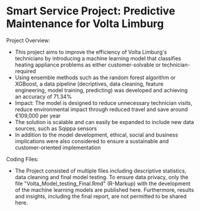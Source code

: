 # Smart Service Project: Predictive Maintenance for Volta Limburg

Project Overview:
- This project aims to improve the efficiency of Volta Limburg's technicians by introducing a machine learning model that classifies heating appliance problems as either customer-solvable or technician-required
- Using ensemble methods such as the random forest algorithm or XGBoost, a data pipeline (decriptives, data cleaning, feature engineering, model training, predicting) was developed and achieving an accuracy of 71.34%
- Impact: The model is designed to reduce unnecessary technician visits, reduce environmental impact through reduced travel and save around €109,000 per year
- The solution is scalable and can easily be expanded to include new data sources, such as Sqippa sensors
- In addition to the model development, ethical, social and business implications were also considered to ensure a sustainable and customer-oriented implementation

Coding Files: 
- The Project consisted of multiple files including descriptive statistics, data cleaning and final model testing. To ensure data privacy, only the file "Volta_Model_testing_Final.Rmd" (R-Markup) with the development of the machine learning models are published here. Furthermore, results and insights, including the final report, are not permitted to be shared here.


